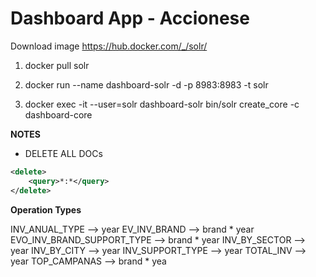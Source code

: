 # Dashboard App - Accionese

Download image https://hub.docker.com/_/solr/

1. docker pull solr

2. docker run --name dashboard-solr -d -p 8983:8983 -t solr

3. docker exec -it --user=solr dashboard-solr bin/solr create_core -c dashboard-core

**NOTES**
* DELETE ALL DOCs

```xml
<delete>
    <query>*:*</query>
</delete>
```

**Operation Types**

INV_ANUAL_TYPE --> year
EV_INV_BRAND --> brand * year
EVO_INV_BRAND_SUPPORT_TYPE --> brand * year
INV_BY_SECTOR --> year
INV_BY_CITY --> year
INV_SUPPORT_TYPE --> year
TOTAL_INV --> year
TOP_CAMPANAS --> brand * yea
